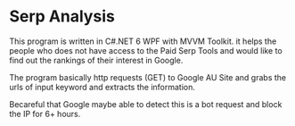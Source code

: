 # Serp Analysis

This program is written in C#.NET 6 WPF with MVVM Toolkit. it helps the people who does not have access to the Paid Serp Tools and would like to find out the rankings of their interest in Google.

The program basically http requests (GET) to Google AU Site and grabs the urls of input keyword and extracts the information. 

Becareful that Google maybe able to detect this is a bot request and block the IP for 6+ hours.
